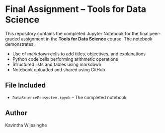 # Final Assignment – Tools for Data Science

This repository contains the completed Jupyter Notebook for the final peer-graded assignment in the **Tools for Data Science** course. The notebook demonstrates:

- Use of markdown cells to add titles, objectives, and explanations
- Python code cells performing arithmetic operations
- Structured lists and tables using markdown
- Notebook uploaded and shared using GitHub

## File Included
- `DataScienceEcosystem.ipynb` – The completed notebook

## Author
Kavintha Wijesinghe

